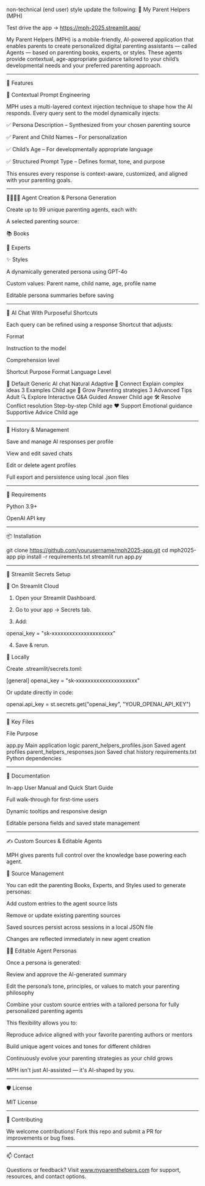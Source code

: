 non-technical (end user) style  update the following: 🌿 My Parent Helpers (MPH)

Test drive the app → https://mph-2025.streamlit.app/

My Parent Helpers (MPH) is a mobile-friendly, AI-powered application that enables parents to create personalized digital parenting assistants — called Agents — based on parenting books, experts, or styles. These agents provide contextual, age-appropriate guidance tailored to your child’s developmental needs and your preferred parenting approach.


---

🚀 Features

🧠 Contextual Prompt Engineering

MPH uses a multi-layered context injection technique to shape how the AI responds. Every query sent to the model dynamically injects:

✅ Persona Description – Synthesized from your chosen parenting source

✅ Parent and Child Names – For personalization

✅ Child’s Age – For developmentally appropriate language

✅ Structured Prompt Type – Defines format, tone, and purpose


This ensures every response is context-aware, customized, and aligned with your parenting goals.


---

👨‍👩‍👧‍👦 Agent Creation & Persona Generation

Create up to 99 unique parenting agents, each with:

A selected parenting source:

📚 Books

🧑‍ Experts

✨ Styles


A dynamically generated persona using GPT-4o

Custom values: Parent name, child name, age, profile name

Editable persona summaries before saving



---

💬 AI Chat With Purposeful Shortcuts

Each query can be refined using a response Shortcut that adjusts:

Format

Instruction to the model

Comprehension level


Shortcut	Purpose	Format	Language Level

💬 Default	Generic AI chat	Natural	Adaptive
🤝 Connect	Explain complex ideas	3 Examples	Child age
🌱 Grow	Parenting strategies	3 Advanced Tips	Adult
🔍 Explore	Interactive Q&A	Guided Answer	Child age
🛠 Resolve	Conflict resolution	Step-by-step	Child age
❤ Support	Emotional guidance	Supportive Advice	Child age



---

🔄 History & Management

Save and manage AI responses per profile

View and edit saved chats

Edit or delete agent profiles

Full export and persistence using local .json files



---

🔐 Requirements

Python 3.9+

OpenAI API key



---

📦 Installation

git clone https://github.com/yourusername/mph2025-app.git
cd mph2025-app
pip install -r requirements.txt
streamlit run app.py


---

🧬 Streamlit Secrets Setup

🔹 On Streamlit Cloud

1. Open your Streamlit Dashboard.


2. Go to your app → Secrets tab.


3. Add:



openai_key = "sk-xxxxxxxxxxxxxxxxxxxxx"

4. Save & rerun.



🔹 Locally

Create .streamlit/secrets.toml:

[general]
openai_key = "sk-xxxxxxxxxxxxxxxxxxxxx"

Or update directly in code:

openai.api_key = st.secrets.get("openai_key", "YOUR_OPENAI_API_KEY")


---

📂 Key Files

File	Purpose

app.py	Main application logic
parent_helpers_profiles.json	Saved agent profiles
parent_helpers_responses.json	Saved chat history
requirements.txt	Python dependencies



---

📖 Documentation

In-app User Manual and Quick Start Guide

Full walk-through for first-time users

Dynamic tooltips and responsive design

Editable persona fields and saved state management



---

✍️ Custom Sources & Editable Agents

MPH gives parents full control over the knowledge base powering each agent.

🔧 Source Management

You can edit the parenting Books, Experts, and Styles used to generate personas:

Add custom entries to the agent source lists

Remove or update existing parenting sources

Saved sources persist across sessions in a local JSON file

Changes are reflected immediately in new agent creation


🧑‍🎨 Editable Agent Personas

Once a persona is generated:

Review and approve the AI-generated summary

Edit the persona’s tone, principles, or values to match your parenting philosophy

Combine your custom source entries with a tailored persona for fully personalized parenting agents


This flexibility allows you to:

Reproduce advice aligned with your favorite parenting authors or mentors

Build unique agent voices and tones for different children

Continuously evolve your parenting strategies as your child grows


MPH isn't just AI-assisted — it's AI-shaped by you.


---

🛡️ License

MIT License


---

🤝 Contributing

We welcome contributions! Fork this repo and submit a PR for improvements or bug fixes.


---

📫 Contact

Questions or feedback? Visit www.myparenthelpers.com for support, resources, and contact options.
